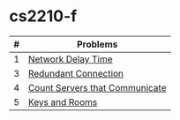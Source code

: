 # cs2210-f



|#  | Problems | 
|---| ------------- |
| 1| [Network Delay Time](https://github.com/maguilar15/cs2210-f/blob/main/network_delay_time/solve.py)| 
| 3| [Redundant Connection](https://github.com/maguilar15/cs2210-f/blob/main/redundant_connection/solve.py) |
| 4| [Count Servers that Communicate](https://github.com/maguilar15/cs2210-f/blob/main/count_servers_that_communicate/solve.py) | 
| 5| [Keys and Rooms](https://github.com/maguilar15/cs2210-f/blob/main/keys_and_rooms/solve.py) |